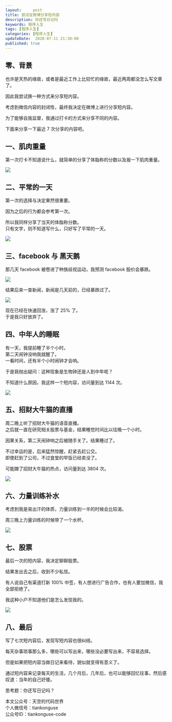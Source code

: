 ```yaml
---   
layout:     post  
title: 尝试在微博分享短内容  
description: 你还写日记吗    
keywords: 程序人生  
tags: [程序人生]    
categories: [程序人生]  
updateDate:  2020-07-11 21:30:00  
published: true  
---  
```



## 零、背景


也许是天热的缘故，或者是最近工作上比较忙的缘故，最近两周都没怎么写文章了。  


因此我尝试换一种方式来分享短内容。  


考虑到微信内容的封闭性，最终我决定在微博上进行分享短内容。  


为了能够自我监督，我通过打卡的方式来分享不同的内容。  


下面来分享一下最近 7 次分享的内容吧。  



## 一、肌肉重量


第一次打卡不知道说什么，就简单的分享了体脂称的分数以及报一下肌肉重量。 


![](https://res2020.tiankonguse.com/images/2020/07/11/001.png)  


## 二、平常的一天


第一次的选择与决定果然很重要。  


因为之后的行为都会参考第一次。  



所以我同样分享了当天的体脂称分数。  
只有文字，则不知道写什么，只好写了平常的一天。  


![](https://res2020.tiankonguse.com/images/2020/07/11/002.png)  


## 三、facebook 与 黑天鹅


那几天 facebook 被卷进了种族歧视运动，我预测 facebook 股价会暴跌。  


![](https://res2020.tiankonguse.com/images/2020/07/11/003.png)  




结果后来一查新闻，新闻是几天前的，已经暴跌过了。  


![](https://res2020.tiankonguse.com/images/2020/07/11/004.png)  


现在已经在快速回涨，涨了 25% 了。  
于是我只好放弃了。  




## 四、中年人的睡眠  


有一天，我提前睡了半个小时。  
第二天闹钟没响我就醒了。  
一看时间，还有半个小时闹钟才会响。  


于是我抛出疑问：这种现象是生物钟还是人到中年呢？  


不知道什么原因，我这样一个短内容，访问量到达 1144 次。  


![](https://res2020.tiankonguse.com/images/2020/07/11/005.png)  


## 五、招财大牛猫的直播  


周二晚上听了招财大牛猫的语音直播。  
之后就一直在研究相关股票与基金，结果睡觉时间比以往晚一个小时。  


因果关系，第二天闹钟响之后被随手关了。结果睡过了。


不过幸运的是，后来猛然惊醒，赶紧去赶公交。  
即使赶到了公司，不过食堂的早饭已经卖没了。  


可能蹭了招财大牛猫的热点，访问量到达 3804 次。  


![](https://res2020.tiankonguse.com/images/2020/07/11/006.png)  


## 六、力量训练补水


考虑到我是易出汗的体质，力量训练到一半的时候会比较渴。  


周三晚上力量训练的时候带了一个水杯。  


![](https://res2020.tiankonguse.com/images/2020/07/11/007.png)  


## 七、股票


最后一次的短内容，我决定聊聊股票。  


结果发出去之后，收到不少私信。  


有人说自己有渠道打新 100% 中签，有人想进行广告合作，也有人要加微信，我全部拒绝了。  


我这种小户不知道他们是怎么发现我的。  


![](https://res2020.tiankonguse.com/images/2020/07/11/008.png)  


## 八、最后  


写了七次短内容后，发现写短内容也很纠结。  


每天杂事琐事那么多，哪些可以写出来，哪些没必要写出来，不容易选择。 


但是如果把短内容当做日记来看待，貌似就变得有意义了。  


通过短内容来记录每天的生活，几个月后，几年后，也可以能够回忆往事，然后感叹道：当年的自己好傻。  



思考题：你还写日记吗？  


本文公众号：天空的代码世界  
个人微信号：tiankonguse  
公众号ID：tiankonguse-code  
  

